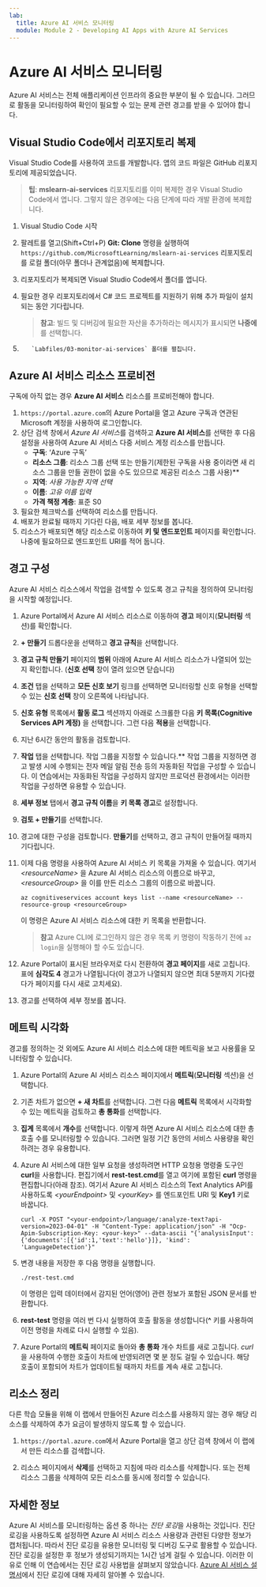 ```yaml
---
lab:
  title: Azure AI 서비스 모니터링
  module: Module 2 - Developing AI Apps with Azure AI Services
---
```


# Azure AI 서비스 모니터링

Azure AI 서비스는 전체 애플리케이션 인프라의 중요한 부분이 될 수 있습니다. 그러므로 활동을 모니터링하여 확인이 필요할 수 있는 문제 관련 경고를 받을 수 있어야 합니다.

## Visual Studio Code에서 리포지토리 복제

Visual Studio Code를 사용하여 코드를 개발합니다. 앱의 코드 파일은 GitHub 리포지토리에 제공되었습니다.

> **팁**: **mslearn-ai-services** 리포지토리를 이미 복제한 경우 Visual Studio Code에서 엽니다. 그렇지 않은 경우에는 다음 단계에 따라 개발 환경에 복제합니다.

1. Visual Studio Code 시작
2. 팔레트를 열고(Shift+Ctrl+P) **Git: Clone** 명령을 실행하여 `https://github.com/MicrosoftLearning/mslearn-ai-services` 리포지토리를 로컬 폴더(아무 폴더나 관계없음)에 복제합니다.
3. 리포지토리가 복제되면 Visual Studio Code에서 폴더를 엽니다.
4. 필요한 경우 리포지토리에서 C# 코드 프로젝트를 지원하기 위해 추가 파일이 설치되는 동안 기다립니다.

    > **참고**: 빌드 및 디버깅에 필요한 자산을 추가하라는 메시지가 표시되면 **나중에**를 선택합니다.

5. 
          `Labfiles/03-monitor-ai-services` 폴더를 펼칩니다.

## Azure AI 서비스 리소스 프로비전

구독에 아직 없는 경우 **Azure AI 서비스** 리소스를 프로비전해야 합니다.

1. `https://portal.azure.com`의 Azure Portal을 열고 Azure 구독과 연관된 Microsoft 계정을 사용하여 로그인합니다.
2. 상단 검색 창에서 *Azure AI 서비스*를 검색하고 **Azure AI 서비스**를 선택한 후 다음 설정을 사용하여 Azure AI 서비스 다중 서비스 계정 리소스를 만듭니다.
    - **구독**: ‘Azure 구독’
    - **리소스 그룹**: 리소스 그룹 선택 또는 만들기(제한된 구독을 사용 중이라면 새 리소스 그룹을 만들 권한이 없을 수도 있으므로 제공된 리소스 그룹 사용)**
    - **지역**: *사용 가능한 지역 선택*
    - **이름**: *고유 이름 입력*
    - **가격 책정 계층**: 표준 S0
3. 필요한 체크박스를 선택하여 리소스를 만듭니다.
4. 배포가 완료될 때까지 기다린 다음, 배포 세부 정보를 봅니다.
5. 리소스가 배포되면 해당 리소스로 이동하여 **키 및 엔드포인트** 페이지를 확인합니다. 나중에 필요하므로 엔드포인트 URI를 적어 둡니다.

## 경고 구성

Azure AI 서비스 리소스에서 작업을 검색할 수 있도록 경고 규칙을 정의하여 모니터링을 시작할 예정입니다.

1. Azure Portal에서 Azure AI 서비스 리소스로 이동하여 **경고** 페이지(**모니터링** 섹션)를 확인합니다.
2. **+ 만들기** 드롭다운을 선택하고 **경고 규칙**을 선택합니다.
3. **경고 규칙 만들기** 페이지의 **범위** 아래에 Azure AI 서비스 리소스가 나열되어 있는지 확인합니다. (**신호 선택** 창이 열려 있으면 닫습니다)
4. **조건** 탭을 선택하고 **모든 신호 보기** 링크를 선택하면 모니터링할 신호 유형을 선택할 수 있는 **신호 선택** 창이 오른쪽에 나타납니다.
5. **신호 유형** 목록에서 **활동 로그** 섹션까지 아래로 스크롤한 다음 **키 목록(Cognitive Services API 계정)** 을 선택합니다. 그런 다음 **적용**을 선택합니다.
6. 지난 6시간 동안의 활동을 검토합니다.
7. **작업** 탭을 선택합니다. 작업 그룹을 지정할 수 있습니다.** 작업 그룹을 지정하면 경고 발생 시에 수행되는 전자 메일 알림 전송 등의 자동화된 작업을 구성할 수 있습니다. 이 연습에서는 자동화된 작업을 구성하지 않지만 프로덕션 환경에서는 이러한 작업을 구성하면 유용할 수 있습니다.
8. **세부 정보** 탭에서 **경고 규칙 이름**을 **키 목록 경고**로 설정합니다.
9. **검토 + 만들기**를 선택합니다. 
10. 경고에 대한 구성을 검토합니다. **만들기**를 선택하고, 경고 규칙이 만들어질 때까지 기다립니다.
11. 이제 다음 명령을 사용하여 Azure AI 서비스 키 목록을 가져올 수 있습니다. 여기서 *&lt;resourceName&gt;* 을 Azure AI 서비스 리소스의 이름으로 바꾸고, *&lt;resourceGroup&gt;* 을 이를 만든 리소스 그룹의 이름으로 바꿉니다.

    ```
    az cognitiveservices account keys list --name <resourceName> --resource-group <resourceGroup>
    ```

    이 명령은 Azure AI 서비스 리소스에 대한 키 목록을 반환합니다.

    > **참고** Azure CLI에 로그인하지 않은 경우 목록 키 명령이 작동하기 전에 `az login`을 실행해야 할 수도 있습니다.

12. Azure Portal이 표시된 브라우저로 다시 전환하여 **경고 페이지**를 새로 고칩니다. 표에 **심각도 4** 경고가 나열됩니다(이 경고가 나열되지 않으면 최대 5분까지 기다렸다가 페이지를 다시 새로 고치세요).
13. 경고를 선택하여 세부 정보를 봅니다.

## 메트릭 시각화

경고를 정의하는 것 외에도 Azure AI 서비스 리소스에 대한 메트릭을 보고 사용률을 모니터링할 수 있습니다.

1. Azure Portal의 Azure AI 서비스 리소스 페이지에서 **메트릭**(**모니터링** 섹션)을 선택합니다.
2. 기존 차트가 없으면 **+ 새 차트**를 선택합니다. 그런 다음 **메트릭** 목록에서 시각화할 수 있는 메트릭을 검토하고 **총 통화**를 선택합니다.
3. **집계** 목록에서 **개수**를 선택합니다.  이렇게 하면 Azure AI 서비스 리소스에 대한 총 호출 수를 모니터링할 수 있습니다. 그러면 일정 기간 동안의 서비스 사용량을 확인하려는 경우 유용합니다.
4. Azure AI 서비스에 대한 일부 요청을 생성하려면 HTTP 요청용 명령줄 도구인 **curl**을 사용합니다. 편집기에서 **rest-test.cmd**를 열고 여기에 포함된 **curl** 명령을 편집합니다(아래 참조). 여기서 Azure AI 서비스 리소스의 Text Analytics API를 사용하도록 *&lt;yourEndpoint&gt;* 및 *&lt;yourKey&gt;* 를 엔드포인트 URI 및 **Key1** 키로 바꿉니다.

    ```
    curl -X POST "<your-endpoint>/language/:analyze-text?api-version=2023-04-01" -H "Content-Type: application/json" -H "Ocp-Apim-Subscription-Key: <your-key>" --data-ascii "{'analysisInput':{'documents':[{'id':1,'text':'hello'}]}, 'kind': 'LanguageDetection'}"
    ```

5. 변경 내용을 저장한 후 다음 명령을 실행합니다.

    ```
    ./rest-test.cmd
    ```

    이 명령은 입력 데이터에서 감지된 언어(영어) 관련 정보가 포함된 JSON 문서를 반환합니다.

6. **rest-test** 명령을 여러 번 다시 실행하여 호출 활동을 생성합니다(**^** 키를 사용하여 이전 명령을 차례로 다시 실행할 수 있음).
7. Azure Portal의 **메트릭** 페이지로 돌아와 **총 통화** 개수 차트를 새로 고칩니다. *curl*을 사용하여 수행한 호출이 차트에 반영되려면 몇 분 정도 걸릴 수 있습니다. 해당 호출이 포함되어 차트가 업데이트될 때까지 차트를 계속 새로 고칩니다.

## 리소스 정리

다른 학습 모듈을 위해 이 랩에서 만들어진 Azure 리소스를 사용하지 않는 경우 해당 리소스를 삭제하여 추가 요금이 발생하지 않도록 할 수 있습니다.

1. `https://portal.azure.com`에서 Azure Portal을 열고 상단 검색 창에서 이 랩에서 만든 리소스를 검색합니다.

2. 리소스 페이지에서 **삭제**를 선택하고 지침에 따라 리소스를 삭제합니다. 또는 전체 리소스 그룹을 삭제하여 모든 리소스를 동시에 정리할 수 있습니다.

## 자세한 정보

Azure AI 서비스를 모니터링하는 옵션 중 하나는 *진단 로깅*을 사용하는 것입니다. 진단 로깅을 사용하도록 설정하면 Azure AI 서비스 리소스 사용량과 관련된 다양한 정보가 캡처됩니다. 따라서 진단 로깅을 유용한 모니터링 및 디버깅 도구로 활용할 수 있습니다. 진단 로깅을 설정한 후 정보가 생성되기까지는 1시간 넘게 걸릴 수 있습니다. 이러한 이유로 인해 이 연습에서는 진단 로깅 사용법을 살펴보지 않았습니다. [Azure AI 서비스 설명서](https://docs.microsoft.com/azure/ai-services/diagnostic-logging)에서 진단 로깅에 대해 자세히 알아볼 수 있습니다.
